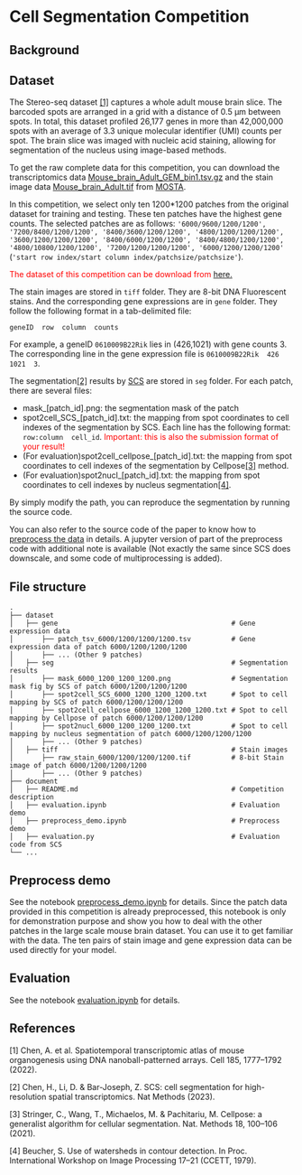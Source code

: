 # Cell Segmentation Competition
## Background
## Dataset

The Stereo-seq dataset [[1]](#1) captures a whole adult mouse brain slice. The barcoded spots are arranged in a grid with a distance of 0.5 μm between spots. In total, this dataset profiled 26,177 genes in more than 42,000,000 spots with an average of 3.3 unique molecular identifier (UMI) counts per spot. The brain slice was imaged with nucleic acid staining, allowing for segmentation of the nucleus using image-based methods.

To get the raw complete data for this competition, you can download the transcriptomics data [Mouse_brain_Adult_GEM_bin1.tsv.gz](https://ftp.cngb.org/pub/SciRAID/stomics/STDS0000058/Bin1_matrix/Mouse_brain_Adult_GEM_bin1.tsv.gz) and the stain image data [Mouse_brain_Adult.tif](https://ftp.cngb.org/pub/SciRAID/stomics/STDS0000058/Image/Mouse_brain_Adult.tif) from [MOSTA](https://db.cngb.org/stomics/mosta/download/).

In this competition, we select only ten 1200*1200 patches from the original dataset for training and testing. These ten patches have the highest gene counts. The selected patches are as follows:
`'6000/9600/1200/1200', '7200/8400/1200/1200', '8400/3600/1200/1200', '4800/1200/1200/1200', '3600/1200/1200/1200', '8400/6000/1200/1200', '8400/4800/1200/1200', '4800/10800/1200/1200', '7200/1200/1200/1200', '6000/1200/1200/1200'`
(`'start row index/start column index/patchsize/patchsize'`).

<span style="color:red">The dataset of this competition can be download from</span> [here.](https://drive.google.com/file/d/1s5mNr_dLLB_VKmHV2_GyiVS9sXj-TjHp/view?usp=drive_linkhttps://drive.google.com/file/d/1s5mNr_dLLB_VKmHV2_GyiVS9sXj-TjHp/view?usp=drive_link)

The stain images are stored in `tiff` folder. They are 8-bit DNA Fluorescent stains. And the corresponding gene expressions are in `gene` folder. They follow the following format in a tab-delimited file:
```
geneID  row  column  counts
```
For example, a geneID `0610009B22Rik` lies in (426,1021) with gene counts 3. The corresponding line in the gene expression file is `0610009B22Rik  426 1021  3`.

The segmentation[[2]](#2) results by [SCS](https://doi.org/10.1038/s41592-023-01939-3) are stored in `seg` folder. For each patch, there are several files:

- mask_[patch_id].png: the segmentation mask of the patch
- spot2cell_SCS_[patch_id].txt: the mapping from spot coordinates to cell indexes of the segmentation by SCS. Each line has the following format: `row:column  cell_id`. <span style="color:red">Important: this is also the submission format of your result!</span>
- (For evaluation)spot2cell_cellpose_[patch_id].txt: the mapping from spot coordinates to cell indexes of the segmentation by Cellpose[[3]](#3) method.
- (For evaluation)spot2nucl_[patch_id].txt: the mapping from spot coordinates to cell indexes by nucleus segmentation[[4]](#4).

By simply modify the path, you can reproduce the segmentation by running the source code.

You can also refer to the source code of the paper to know how to [preprocess the data](https://github.com/chenhcs/SCS/blob/main/src/preprocessing.py) in details. A jupyter version of part of the preprocess code with additional note is available (Not exactly the same since SCS does downscale, and some code of multiprocessing is added).

## File structure
    .
    ├── dataset
    │   ├── gene                                           # Gene expression data
    │       ├── patch_tsv_6000/1200/1200/1200.tsv          # Gene expression data of patch 6000/1200/1200/1200
    │       ├── ... (Other 9 patches)
    │   ├── seg                                            # Segmentation results
    │       ├── mask_6000_1200_1200_1200.png               # Segmentation mask fig by SCS of patch 6000/1200/1200/1200
    │       ├── spot2cell_SCS_6000_1200_1200_1200.txt      # Spot to cell mapping by SCS of patch 6000/1200/1200/1200
    │       ├── spot2cell_cellpose_6000_1200_1200_1200.txt # Spot to cell mapping by Cellpose of patch 6000/1200/1200/1200
    │       ├── spot2nucl_6000_1200_1200_1200.txt          # Spot to cell mapping by nucleus segmentation of patch 6000/1200/1200/1200
    │       ├── ... (Other 9 patches)
    │   ├── tiff                                           # Stain images
    │       ├── raw_stain_6000/1200/1200/1200.tif          # 8-bit Stain image of patch 6000/1200/1200/1200
    │       ├── ... (Other 9 patches)
    ├── document
    │   ├── README.md                                      # Competition description
    │   ├── evaluation.ipynb                               # Evaluation demo
    │   ├── preprocess_demo.ipynb                          # Preprocess demo
    │   ├── evaluation.py                                  # Evaluation code from SCS
    └── ...
## Preprocess demo
See the notebook [preprocess_demo.ipynb](preprocess_demo.ipynb) for details. Since the patch data provided in this competition is already preprocessed, this notebook is only for demonstration purpose and show you how to deal with the other patches in the large scale mouse brain dataset. You can use it to get familiar with the data. The ten pairs of stain image and gene expression data can be used directly for your model.

## Evaluation
See the notebook [evaluation.ipynb](evaluation.ipynb) for details.

## References
<a id="1">[1]</a> 
Chen, A. et al. Spatiotemporal transcriptomic atlas of mouse organogenesis using DNA nanoball-patterned arrays. Cell 185, 1777–1792 (2022).

<a id="2">[2]</a> 
Chen, H., Li, D. & Bar-Joseph, Z. SCS: cell segmentation for high-resolution spatial transcriptomics.
Nat Methods (2023).

<a id="3">[3]</a> 
Stringer, C., Wang, T., Michaelos, M. & Pachitariu, M. Cellpose: a generalist algorithm for cellular segmentation. Nat. Methods 18, 100–106 (2021).

<a id="4">[4]</a> 
Beucher, S. Use of watersheds in contour detection. In Proc. International Workshop on Image Processing 17–21 (CCETT, 1979).